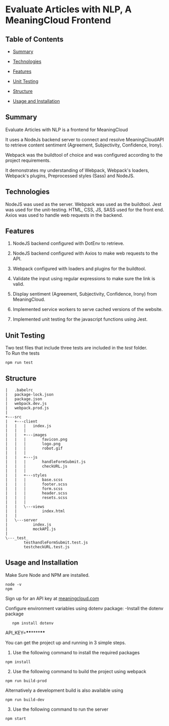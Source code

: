 # Evaluate Articles with NLP, A MeaningCloud Frontend

## Table of Contents

- [Summary](#Summary)

- [Technologies](#Technologies)

- [Features](#Features)

- [Unit Testing](#Unit-Testing)

- [Structure](#Structure)

- [Usage and Installation](#usage-and-installation)

## Summary

Evaluate Articles with NLP is a frontend for MeaningCloud

It uses a NodeJs backend server to connect and resolve MeaningCloudAPI to retrieve content sentiment (Agreement, Subjectivity, Confidence, Irony).

Webpack was the buildtool of choice and was configured according to the project requirements.

It demonstrates my understanding of Webpack, Webpack's loaders, Webpack's plugins, Preprocessed styles (Sass) and NodeJS.

## Technologies

NodeJS was used as the server.
Webpack was used as the buildtool.
Jest was used for the unit-testing.
HTML, CSS, JS, SASS used for the front end.
Axios was used to handle web requests in the backend.

## Features

1. NodeJS backend configured with DotEnv to retrieve.

2. NodeJS backend configured with Axios to make web requests to the API.

3. Webpack configured with loaders and plugins for the buildtool.

4. Validate the input using regular expressions to make sure the link is valid.

5. Display sentiment (Agreement, Subjectivity, Confidence, Irony) from MeaningCloud.

6. Implemented service workers to serve cached versions of the website.

7. Implemented unit testing for the javascript functions using Jest.

## Unit Testing

Two test files that include three tests are included in the _test_ folder.  
To Run the tests

```Batchfile
npm run test
```

## Structure

```Batchfile
|   .babelrc
|   package-lock.json
|   package.json
|   webpack.dev.js
|   webpack.prod.js
|
+---src
|   +---client
|   |   |   index.js
|   |   |
|   |   +---images
|   |   |       favicon.png
|   |   |       logo.png
|   |   |       robot.gif
|   |   |
|   |   +---js
|   |   |       handleFormSubmit.js
|   |   |       checkURL.js
|   |   |
|   |   +---styles
|   |   |       base.scss
|   |   |       footer.scss
|   |   |       form.scss
|   |   |       header.scss
|   |   |       resets.scss
|   |   |
|   |   \---views
|   |           index.html
|   |
|   \---server
|           index.js
|           mockAPI.js
|
\---_test_
        testhandleFormSubmit.test.js
        testcheckURL.test.js

```

## Usage and Installation

Make Sure Node and NPM are installed.

```Batchfile
node -v
npm
```

Sign up for an API key at [meaningcloud.com](https://www.meaningcloud.com/developer/create-account)

Configure environment variables using dotenv package:
-Install the dotenv package

```Batchfile
   npm install dotenv
```

API_KEY=****\*\*****\*\*\*\*****\*\*****

You can get the project up and running in 3 simple steps.

1. Use the following command to install the required packages

```Batchfile
npm install
```

2. Use the following command to build the project using webpack

```
npm run build-prod
```

Alternatively a development build is also available using

```
npm run build-dev
```

3. Use the following command to run the server

```
npm start
```
